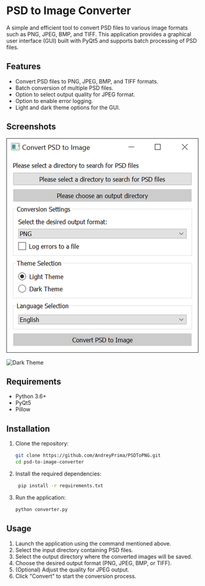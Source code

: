 # PSD to Image Converter

A simple and efficient tool to convert PSD files to various image formats such as PNG, JPEG, BMP, and TIFF. This application provides a graphical user interface (GUI) built with PyQt5 and supports batch processing of PSD files.

## Features
- Convert PSD files to PNG, JPEG, BMP, and TIFF formats.
- Batch conversion of multiple PSD files.
- Option to select output quality for JPEG format.
- Option to enable error logging.
- Light and dark theme options for the GUI.

## Screenshots
![Light Theme](https://github.com/AndreyPrima/PSDToPNG/raw/main/Screenshots/Light_Theme.png/)

![Dark Theme](https://github.com/AndreyPrima/PSDToPNG/raw/main/Screenshots/Dark_Theme.png/)

## Requirements
- Python 3.6+
- PyQt5
- Pillow

## Installation

1. Clone the repository:
   ```bash
   git clone https://github.com/AndreyPrima/PSDToPNG.git
   cd psd-to-image-converter
2. Install the required dependencies:
   ```bash
    pip install -r requirements.txt

3. Run the application:
   ```bash
   python converter.py

## Usage
1. Launch the application using the command mentioned above.
2. Select the input directory containing PSD files.
3. Select the output directory where the converted images will be saved.
4. Choose the desired output format (PNG, JPEG, BMP, or TIFF).
5. (Optional) Adjust the quality for JPEG output.
6. Click "Convert" to start the conversion process.
